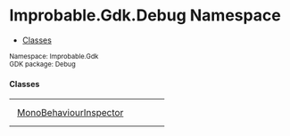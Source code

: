 
# Improbable.Gdk.Debug Namespace
<nav id="pageToc" class="page-toc"><ul><li><a href="#classes">Classes</a>
</ul></nav>
<sup>
Namespace: Improbable.Gdk<br/>
GDK package: Debug<br />
</sup>


</p>

#### Classes

<table>
<tr>
<td style="padding: 14px; border: none; width: 22ch"><a href="{{.Site.BaseURL}}/api/debug/mono-behaviour-inspector">MonoBehaviourInspector</a></td>
<td style="padding: 14px; border: none;"></td>
</tr>
</table>






